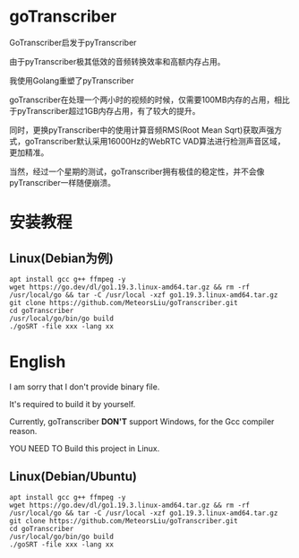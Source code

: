 # goTranscriber

GoTranscriber启发于pyTranscriber

由于pyTranscriber极其低效的音频转换效率和高额内存占用。

我使用Golang重塑了pyTranscriber

goTranscriber在处理一个两小时的视频的时候，仅需要100MB内存的占用，相比于pyTranscriber超过1GB内存占用，有了较大的提升。

同时，更换pyTranscriber中的使用计算音频RMS(Root Mean Sqrt)获取声强方式，goTranscriber默认采用16000Hz的WebRTC VAD算法进行检测声音区域，更加精准。

当然，经过一个星期的测试，goTranscriber拥有极佳的稳定性，并不会像pyTranscriber一样随便崩溃。


# 安装教程

## Linux(Debian为例)

```
apt install gcc g++ ffmpeg -y
wget https://go.dev/dl/go1.19.3.linux-amd64.tar.gz && rm -rf /usr/local/go && tar -C /usr/local -xzf go1.19.3.linux-amd64.tar.gz
git clone https://github.com/MeteorsLiu/goTranscriber.git
cd goTranscriber
/usr/local/go/bin/go build 
./goSRT -file xxx -lang xx
```

# English

I am sorry that I don't provide binary file.

It's required to build it by yourself.

Currently, goTranscriber **DON'T** support Windows, for the Gcc compiler reason.

YOU NEED TO Build this project in Linux.

## Linux(Debian/Ubuntu)

```
apt install gcc g++ ffmpeg -y
wget https://go.dev/dl/go1.19.3.linux-amd64.tar.gz && rm -rf /usr/local/go && tar -C /usr/local -xzf go1.19.3.linux-amd64.tar.gz
git clone https://github.com/MeteorsLiu/goTranscriber.git
cd goTranscriber
/usr/local/go/bin/go build 
./goSRT -file xxx -lang xx
```